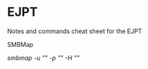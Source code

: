 # EJPT
Notes and commands cheat sheet for the EJPT


SMBMap

*smbmap -u "<username>" -p "<password>" -H "<IP address>"*
